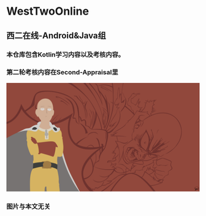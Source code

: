 # WestTwoOnline
## 西二在线-Android&Java组
### 本仓库包含Kotlin学习内容以及考核内容。
### 第二轮考核内容在Second-Appraisal里
![](pics/673671.png)
### 图片与本文无关

